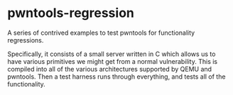 pwntools-regression
===================

A series of contrived examples to test pwntools for functionality regressions.

Specifically, it consists of a small server written in C which allows us to have various primitives we might get from a normal vulnerability.  This is compiled into all of the various architectures supported by QEMU and pwntools.  Then a test harness runs through everything, and tests all of the functionality.
